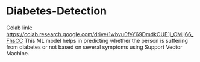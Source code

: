 # Diabetes-Detection
Colab link: https://colab.research.google.com/drive/1wbvu0feY69DmdkOUE1j_OMIj66_FhsCC 
This ML model helps in predicting whether the person is suffering from diabetes or not based on several symptoms using Support Vector Machine.
